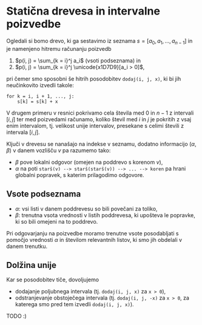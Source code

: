 # Statična drevesa in intervalne poizvedbe

Ogledali si bomo drevo, ki ga sestavimo iz seznama $s = [a_0, a_1, \dots, a_{n - 1}]$ in je namenjeno hitremu računanju poizvedb

1. $p(i, j) = \sum_{k = i}^j a_i$ (vsoti podseznama) in
2. $p(i, j) = \sum_{k = i}^j \unicode{x1D7D9}[a_i > 0]$,

pri čemer smo sposobni še hitrih posodobitev `dodaj(i, j, x)`, ki bi jih neučinkovito izvedli takole:

```
for k = i, i + 1, ..., j:
    s[k] = s[k] + x
```

V drugem primeru v resnici pokrivamo cela števila med $0$ in $n - 1$ z intervali $[i, j]$ ter med poizvedami računamo, koliko
števil med $i$ in $j$ je pokritih z vsaj enim intervalom, tj. velikost unije intervalov, presekane s celimi števili z intervala $[i, j]$.

Ključi v drevesu se nanašajo na indekse v seznamu, dodatno informacijo $(\alpha, \beta)$ v danem vozlišču $v$ pa razumemo tako:

- $\beta$ pove lokalni odgovor (omejen na poddrevo s korenom $v$),
- $\alpha$ na poti `starš(v) --> starš(starš(v)) --> ... --> koren` pa hrani globalni popravek, s katerim prilagodimo odgovore.


## Vsote podseznama

- $\alpha$: vsi listi v danem poddrevesu so bili povečani za toliko,
- $\beta$: trenutna vsota vrednosti v listih poddrevesa, ki upošteva le popravke, ki so bili omejeni na to poddrevo.

Pri odgovarjanju na poizvedbe moramo trenutne vsote posodabljati s pomočjo vrednosti $\alpha$ in številom relevantnih listov, ki smo jih obdelali v danem trenutku.


## Dolžina unije

Kar se posodobitev tiče, dovoljujemo

- dodajanje poljubnega intervala (tj. `dodaj(i, j, x)` za `x > 0`),
- odstranjevanje obstoječega intervala (tj. `dodaj(i, j, -x)` za `x > 0`, za katerega smo pred tem izvedli `dodaj(i, j, x)`).

TODO :)